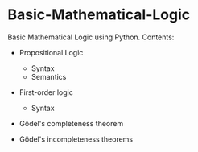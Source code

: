 # Basic-Mathematical-Logic
Basic Mathematical Logic using Python.
Contents:

- Propositional Logic
    - Syntax
    - Semantics

- First-order logic
    - Syntax 

- Gödel's completeness theorem

- Gödel's incompleteness theorems

